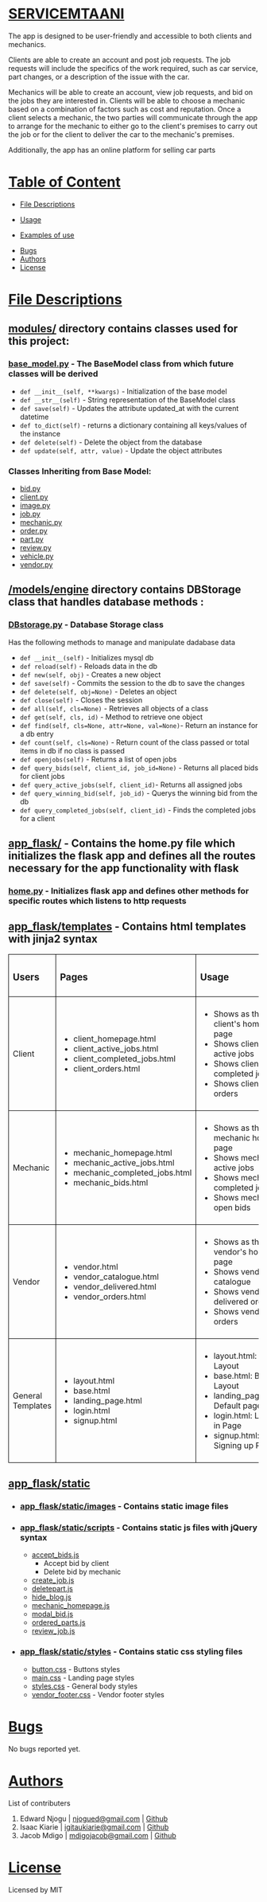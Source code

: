 # [SERVICEMTAANI](/README.md)

The app is designed to be user-friendly and accessible to both clients and mechanics.

Clients are able to create an account and post job requests. The job requests will include the specifics of the work required, such as car service, part changes, or a description of the issue with the car.

Mechanics will be able to create an account, view job requests, and bid on the jobs they are interested in. Clients will be able to choose a mechanic based on a combination of factors such as cost and reputation. Once a client selects a mechanic, the two parties will communicate through the app to arrange for the mechanic to either go to the client's premises to carry out the job or for the client to deliver the car to the mechanic's premises.

Additionally, the app has an online platform for selling car parts


# [Table of Content](#table-of-content)
- [File Descriptions](#file-descriptions)
* [Usage](#usage)
- [Examples of use](#example-of-usage)
* [Bugs](#bugs)
* [Authors](#authors)
* [License](#licence)

# [File Descriptions](#file-descriptions)
## [modules/](/models/) directory contains classes used for this project:
### [base_model.py]() - The BaseModel class from which future classes will be derived

- `def __init__(self, **kwargs)` - Initialization of the base model
- `def __str__(self)` - String representation of the BaseModel class
- `def save(self)` - Updates the attribute updated_at with the current datetime
- `def to_dict(self)` - returns a dictionary containing all keys/values of the instance
- `def delete(self)` - Delete the object from the database
- `def update(self, attr, value)` - Update the object attributes

### Classes Inheriting from Base Model:
- [bid.py](/models/bid.py)
- [client.py](/models/client.py)
- [image.py](/models/image.py)
- [job.py](/models/job.py)
- [mechanic.py](/models/mechanic.py)
- [order.py](/models/order.py)
- [part.py](/models/part.py)
- [review.py](/models/review.py)
- [vehicle.py](/models/vehicle.py)
- [vendor.py](/models/vendor.py)

## [/models/engine](/models/engine/) directory contains DBStorage class that handles database methods  :
### [DBstorage.py](/models/engine/dbstorage.py) - Database Storage class
Has the following methods to manage and manipulate dadabase data
- `def __init__(self)` - Initializes mysql db
- `def reload(self)` - Reloads data in the db
- `def new(self, obj)` - Creates a new object
- `def save(self)` - Commits the session to the db to save the changes
- `def delete(self, obj=None)` - Deletes an object
- `def close(self)` - Closes the session
- `def all(self, cls=None)` - Retrieves all objects of a class
- `def get(self, cls, id)` - Method to retrieve one object
- `def find(self, cls=None, attr=None, val=None)`- Return an instance for a db entry
- `def count(self, cls=None)` -
        Return count of the class passed or
        total items in db if no class is passed
- `def openjobs(self)` - Returns a list of open jobs
- `def query_bids(self, client_id, job_id=None)` - Returns all placed bids for client jobs
- `def query_active_jobs(self, client_id)`- Returns all assigned jobs
- `def query_winning_bid(self, job_id)` - Querys the winning bid from the db
- `def query_completed_jobs(self, client_id)` - Finds the completed jobs for a client

## [app_flask/](/app_flask/) - Contains the home.py file which initializes the flask app and defines all the routes necessary for the app functionality with flask
### [home.py](/app_flask/home.py) - Initializes flask app and defines other methods for specific routes which listens to http requests

## [app_flask/templates](/app_flask/templates/) - Contains html templates with jinja2 syntax

<style>
table {
  border-collapse:collapse;
}

td {
  border: 1px solid #000;
  margin: 0;
  padding: 0.5em;
}
</style>

<table>
<!-- Table Headers -->
  <tr>
    <td colspan="4">
      <h3>Users</h3>
    </td>
    <td colspan="4">
      <h3>Pages</h3>
    </td>
    <td colspan="4">
      <h3>Usage</h3>
    </td>
  </tr>
  <!-- Table Headers End -->
  <tr>
    <td colspan="4">
      Client
    </td>
    <td colspan="4">
      <ul>
      <li>client_homepage.html</li>
      <li>client_active_jobs.html</li>
      <li>client_completed_jobs.html</li>
      <li>client_orders.html</li>
      </ul>
    </td>
    <td colspan="4">
      <ul>
      <li>Shows as the client's home page </li>
      <li>Shows client's active jobs </li>
      <li>Shows client's completed jobs </li>
      <li>Shows client's orders </li>
      </ul>
    </td>
  </tr>
  <tr>
    <td colspan="4">
      Mechanic
    </td>
    <td colspan="4">
      <ul>
      <li>mechanic_homepage.html</li>
      <li>mechanic_active_jobs.html</li>
      <li>mechanic_completed_jobs.html</li>
      <li>mechanic_bids.html</li>
      </ul>
    </td>
    <td colspan="4">
      <ul>
      <li>Shows as the mechanic home page </li>
      <li>Shows mechanic's active jobs </li>
      <li>Shows mechanic's completed jobs </li>
      <li>Shows mechanic's open bids </li>
      </ul>
    </td>
  </tr>
  <tr>
    <td colspan="4">
    Vendor
    </td>
    <td colspan="4">
    <ul>
      <li>vendor.html</li>
      <li>vendor_catalogue.html</li>
      <li>vendor_delivered.html</li>
      <li>vendor_orders.html</li>
      </ul>
    </td>
    <td colspan="4">
    <ul>
      <li>Shows as the vendor's home page </li>
       <li>Shows vendor's catalogue </li>
      <li>Shows vendor's delivered orders </li>
      <li>Shows vendor's orders </li>
      </ul>
    </td>
  </tr>
  <tr>
    <td colspan="4">
    General Templates
    </td>
    <td colspan="4">
        <ul>
            <li>layout.html</li>
            <li>base.html</li>
            <li>landing_page.html</li>
            <li>login.html</li>
            <li>signup.html</li>
        </ul>
    </td>
    <td colspan="4">
        <ul>
            <li>layout.html: Base Layout</li>
            <li>base.html: Base Layout</li>
            <li>landing_page.html: Default page /</li>
            <li>login.html: Loging in Page</li>
            <li>signup.html: Signing up Page</li>
        </ul>
    </td>
  </tr>
</table>

## [app_flask/static](/app_flask/static/)
- ### [app_flask/static/images](/app_flask/static/images) - Contains static image files
- ### [app_flask/static/scripts](/app_flask/static/scripts) - Contains static js files with jQuery syntax
    - [accept_bids.js](app_flask/static/scripts/accept_bids.js)
        - Accept bid by client
        - Delete bid by mechanic
    - [create_job.js](app_flask/static/scripts/create_job.js)
    - [deletepart.js](app_flask/static/scripts/deletepart.js)
    - [hide_blog.js](app_flask/static/scripts/hide_blog.js)
    - [mechanic_homepage.js](app_flask/static/scripts/mechanic_homepage.js)
    - [modal_bid.js](app_flask/static/scripts/modal_bid.js)
    - [ordered_parts.js](app_flask/static/scripts/ordered_parts.js)
    - [review_job.js](app_flask/static/scripts/review_job.js)
- ### [app_flask/static/styles](/app_flask/static/styles) - Contains static css styling files
    - [button.css](/app_flask/static/styles/button.css) - Buttons styles
    - [main.css](/app_flask/static/styles/main.css) - Landing page styles
    - [styles.css](/app_flask/static/styles/styles.css) - General body styles
    - [vendor_footer.css](/app_flask/static/styles/vendor_footer.css) - Vendor footer styles


<!-- # [Usage]()
# [Example of Usage]() -->
# [Bugs](#bugs)
No bugs reported yet.

# [Authors](/AUTHORS)
List of contributers
1. Edward Njogu | <njogued@gmail.com> | [Github](https://github.com/njogued)
2. Isaac Kiarie | <igitaukiarie@gmail.com> | [Github](https://github.com/GKiarie)
3. Jacob Mdigo | <mdigojacob@gmail.com> | [Github](https://github.com/Mdigo12)
# [License](/LICENSE)
Licensed by MIT











